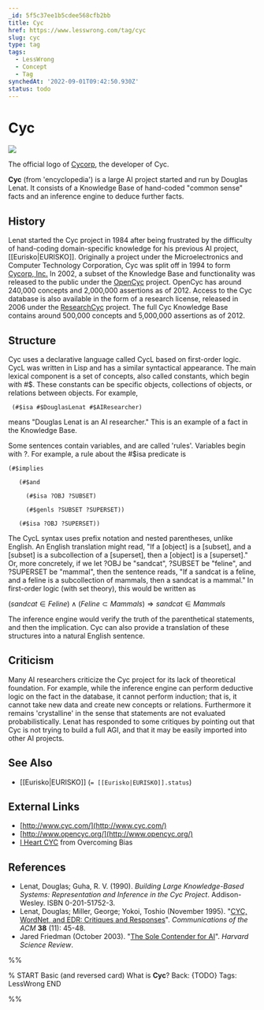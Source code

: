 ```yaml
---
_id: 5f5c37ee1b5cdee568cfb2bb
title: Cyc
href: https://www.lesswrong.com/tag/cyc
slug: cyc
type: tag
tags:
  - LessWrong
  - Concept
  - Tag
synchedAt: '2022-09-01T09:42:50.930Z'
status: todo
---
```


# Cyc

![](https://39669.cdn.cke-cs.com/rQvD3VnunXZu34m86e5f/animations/6551d2cea4338b35e2c81a8a17449cc8101e7a1db32fb3db.gif)

The official logo of [Cycorp](http://www.cyc.com/), the developer of Cyc.

**Cyc** (from 'encyclopedia') is a large AI project started and run by Douglas Lenat. It consists of a Knowledge Base of hand-coded "common sense" facts and an inference engine to deduce further facts.

## History

Lenat started the Cyc project in 1984 after being frustrated by the difficulty of hand-coding domain-specific knowledge for his previous AI project, [[Eurisko|EURISKO]]. Originally a project under the Microelectronics and Computer Technology Corporation, Cyc was split off in 1994 to form [Cycorp, Inc.](http://www.cyc.com/) In 2002, a subset of the Knowledge Base and functionality was released to the public under the [OpenCyc](http://www.opencyc.org/) project. OpenCyc has around 240,000 concepts and 2,000,000 assertions as of 2012. Access to the Cyc database is also available in the form of a research license, released in 2006 under the [ResearchCyc](http://researchcyc.cyc.com/) project. The full Cyc Knowledge Base contains around 500,000 concepts and 5,000,000 assertions as of 2012.

## Structure

Cyc uses a declarative language called CycL based on first-order logic. CycL was written in Lisp and has a similar syntactical appearance. The main lexical component is a set of concepts, also called constants, which begin with #$. These constants can be specific objects, collections of objects, or relations between objects. For example,

` (#$isa #$DouglasLenat #$AIResearcher)`

means "Douglas Lenat is an AI researcher." This is an example of a fact in the Knowledge Base.

Some sentences contain variables, and are called 'rules'. Variables begin with ?. For example, a rule about the #$isa predicate is

`(#$implies`

`   (#$and   `

`     (#$isa ?OBJ ?SUBSET)`

`     (#$genls ?SUBSET ?SUPERSET))`

`   (#$isa ?OBJ ?SUPERSET))`

The CycL syntax uses prefix notation and nested parentheses, unlike English. An English translation might read, "If a \[object\] is a \[subset\], and a \[subset\] is a subcollection of a \[superset\], then a \[object\] is a \[superset\]." Or, more concretely, if we let ?OBJ be "sandcat", ?SUBSET be "feline", and ?SUPERSET be "mammal", then the sentence reads, "If a sandcat is a feline, and a feline is a subcollection of mammals, then a sandcat is a mammal." In first-order logic (with set theory), this would be written as

(*sandcat* ∈ *Feline*) ∧ (*Feline* ⊂ *Mammals*) ⇒ *sandcat* ∈ *Mammals*

The inference engine would verify the truth of the parenthetical statements, and then the implication. Cyc can also provide a translation of these structures into a natural English sentence.

## Criticism

Many AI researchers criticize the Cyc project for its lack of theoretical foundation. For example, while the inference engine can perform deductive logic on the fact in the database, it cannot perform induction; that is, it cannot take new data and create new concepts or relations. Furthermore it remains 'crystalline' in the sense that statements are not evaluated probabilistically. Lenat has responded to some critiques by pointing out that Cyc is not trying to build a full AGI, and that it may be easily imported into other AI projects.

## See Also

- [[Eurisko|EURISKO]] (`= [[Eurisko|EURISKO]].status`)

## External Links

- [http://www.cyc.com/](http://www.cyc.com/)
- [http://www.opencyc.org/](http://www.opencyc.org/)
- [I Heart CYC](http://www.overcomingbias.com/2008/12/i-heart-cyc.html) from Overcoming Bias

## References

- Lenat, Douglas; Guha, R. V. (1990). *Building Large Knowledge-Based Systems: Representation and Inference in the Cyc Project*. Addison-Wesley. ISBN 0-201-51752-3.
- Lenat, Douglas; Miller, George; Yokoi, Toshio (November 1995). "[CYC, WordNet, and EDR: Critiques and Responses](http://www.cs.uga.edu/~xiong/8351/lenat.pdf)". *Communications of the ACM* **38** (11): 45-48.
- Jared Friedman (October 2003). "[The Sole Contender for AI](http://www.scribd.com/doc/1814/An-Article-about-the-Cyc-Project)". *Harvard Science Review*.


%%

% START
Basic (and reversed card)
What is **Cyc**?
Back: {TODO}
Tags: LessWrong
END

%%
	
